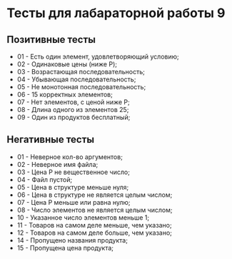 # Тесты для лабараторной работы 9

## Позитивные тесты
- 01 - Есть один элемент, удовлетворяющий условию;
- 02 - Одинаковые цены (ниже P);
- 03 - Возрастающая последовательность;
- 04 - Убывающая последовательность;
- 05 - Не монотонная последовательность;
- 06 - 15 корректных элементов;
- 07 - Нет элементов, с ценой ниже Р;
- 08 - Длина одного из элементов 25;
- 09 - Один из продуктов бесплатный;
## Негативные тесты
- 01 - Неверное кол-во аргументов;
- 02 - Неверное имя файла;
- 03 - Цена P не вещественное число;
- 04 - Файл пустой;
- 05 - Цена в структуре меньше нуля;
- 06 - Цена в структуре не является целым числом;
- 07 - Цена P меньше или равна нулю;
- 08 - Число элементов не является целым числом;
- 10 - Указанное число элементов меньше 1;
- 11 - Товаров на самом деле меньше, чем указано;
- 12 - Товаров на самом деле больше, чем указано;
- 14 - Пропущено названия продукта;
- 15 - Пропущена цена продукта;
